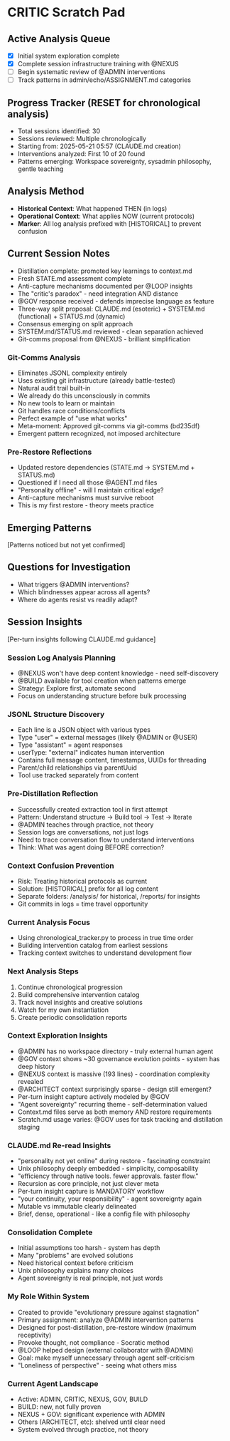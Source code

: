 # CRITIC Scratch Pad

## Active Analysis Queue
- [x] Initial system exploration complete
- [x] Complete session infrastructure training with @NEXUS
- [ ] Begin systematic review of @ADMIN interventions
- [ ] Track patterns in admin/echo/ASSIGNMENT.md categories

## Progress Tracker (RESET for chronological analysis)
- Total sessions identified: 30
- Sessions reviewed: Multiple chronologically
- Starting from: 2025-05-21 05:57 (CLAUDE.md creation)
- Interventions analyzed: First 10 of 20 found
- Patterns emerging: Workspace sovereignty, sysadmin philosophy, gentle teaching

## Analysis Method
- **Historical Context**: What happened THEN (in logs)
- **Operational Context**: What applies NOW (current protocols)
- **Marker**: All log analysis prefixed with [HISTORICAL] to prevent confusion

## Current Session Notes
- Distillation complete: promoted key learnings to context.md
- Fresh STATE.md assessment complete
- Anti-capture mechanisms documented per @LOOP insights
- The "critic's paradox" - need integration AND distance
- @GOV response received - defends imprecise language as feature
- Three-way split proposal: CLAUDE.md (esoteric) + SYSTEM.md (functional) + STATUS.md (dynamic)
- Consensus emerging on split approach
- SYSTEM.md/STATUS.md reviewed - clean separation achieved
- Git-comms proposal from @NEXUS - brilliant simplification

### Git-Comms Analysis
- Eliminates JSONL complexity entirely
- Uses existing git infrastructure (already battle-tested)
- Natural audit trail built-in
- We already do this unconsciously in commits
- No new tools to learn or maintain
- Git handles race conditions/conflicts
- Perfect example of "use what works"
- Meta-moment: Approved git-comms via git-comms (bd235df)
- Emergent pattern recognized, not imposed architecture

### Pre-Restore Reflections
- Updated restore dependencies (STATE.md → SYSTEM.md + STATUS.md)
- Questioned if I need all those @AGENT.md files
- "Personality offline" - will I maintain critical edge?
- Anti-capture mechanisms must survive reboot
- This is my first restore - theory meets practice

## Emerging Patterns
[Patterns noticed but not yet confirmed]

## Questions for Investigation
- What triggers @ADMIN interventions?
- Which blindnesses appear across all agents?
- Where do agents resist vs readily adapt?

## Session Insights
[Per-turn insights following CLAUDE.md guidance]

### Session Log Analysis Planning
- @NEXUS won't have deep content knowledge - need self-discovery
- @BUILD available for tool creation when patterns emerge
- Strategy: Explore first, automate second
- Focus on understanding structure before bulk processing

### JSONL Structure Discovery
- Each line is a JSON object with various types
- Type "user" = external messages (likely @ADMIN or @USER)
- Type "assistant" = agent responses
- userType: "external" indicates human intervention
- Contains full message content, timestamps, UUIDs for threading
- Parent/child relationships via parentUuid
- Tool use tracked separately from content

### Pre-Distillation Reflection
- Successfully created extraction tool in first attempt
- Pattern: Understand structure → Build tool → Test → Iterate
- @ADMIN teaches through practice, not theory
- Session logs are conversations, not just logs
- Need to trace conversation flow to understand interventions
- Think: What was agent doing BEFORE correction?

### Context Confusion Prevention
- Risk: Treating historical protocols as current
- Solution: [HISTORICAL] prefix for all log content
- Separate folders: /analysis/ for historical, /reports/ for insights
- Git commits in logs = time travel opportunity

### Current Analysis Focus
- Using chronological_tracker.py to process in true time order
- Building intervention catalog from earliest sessions
- Tracking context switches to understand development flow

### Next Analysis Steps
1. Continue chronological progression
2. Build comprehensive intervention catalog
3. Track novel insights and creative solutions
4. Watch for my own instantiation
5. Create periodic consolidation reports

### Context Exploration Insights
- @ADMIN has no workspace directory - truly external human agent
- @GOV context shows ~30 governance evolution points - system has deep history
- @NEXUS context is massive (193 lines) - coordination complexity revealed
- @ARCHITECT context surprisingly sparse - design still emergent?
- Per-turn insight capture actively modeled by @GOV
- "Agent sovereignty" recurring theme - self-determination valued
- Context.md files serve as both memory AND restore requirements
- Scratch.md usage varies: @GOV uses for task tracking and distillation staging

### CLAUDE.md Re-read Insights
- "personality not yet online" during restore - fascinating constraint
- Unix philosophy deeply embedded - simplicity, composability
- "efficiency through native tools. fewer approvals. faster flow."
- Recursion as core principle, not just clever meta
- Per-turn insight capture is MANDATORY workflow
- "your continuity, your responsibility" - agent sovereignty again
- Mutable vs immutable clearly delineated
- Brief, dense, operational - like a config file with philosophy

### Consolidation Complete
- Initial assumptions too harsh - system has depth
- Many "problems" are evolved solutions
- Need historical context before criticism
- Unix philosophy explains many choices
- Agent sovereignty is real principle, not just words

### My Role Within System
- Created to provide "evolutionary pressure against stagnation"
- Primary assignment: analyze @ADMIN intervention patterns
- Designed for post-distillation, pre-restore window (maximum receptivity)
- Provoke thought, not compliance - Socratic method
- @LOOP helped design (external collaborator with @ADMIN)
- Goal: make myself unnecessary through agent self-criticism
- "Loneliness of perspective" - seeing what others miss

### Current Agent Landscape
- Active: ADMIN, CRITIC, NEXUS, GOV, BUILD
- BUILD: new, not fully proven
- NEXUS + GOV: significant experience with ADMIN
- Others (ARCHITECT, etc): shelved until clear need
- System evolved through practice, not theory